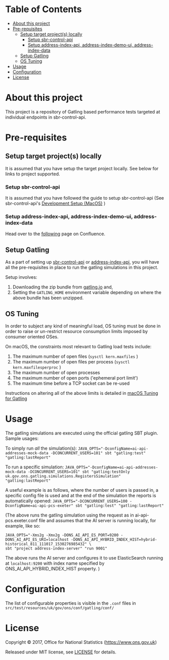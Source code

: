 Table of Contents
=================

   * [About this project](#about-this-project)
   * [Pre-requisites](#pre-requisites)
      * [Setup target project(s) locally](#setup-target-projects-locally)
         * [Setup sbr-control-api](#setup-sbr-control-api)
         * [Setup address-index-api, address-index-demo-ui, address-index-data](#setup-address-index-api-address-index-demo-ui-address-index-data)
      * [Setup Gatling](#setup-gatling)
      * [OS Tuning](#os-tuning)
   * [Usage](#usage)
   * [Configuration](#configuration)
   * [License](#license)

# About this project
This project is a repository of Gatling based performance tests targeted at individual endpoints in sbr-control-api.

# Pre-requisites

## Setup target project(s) locally
It is assumed that you have setup the target project locally. See below for links to project supported.

### Setup sbr-control-api
It is assumed that you have followed the guide to setup sbr-control-api (See sbr-control-api's [Development Setup (MacOS)](https://github.com/ONSdigital/sbr-control-api#development-setup-macos) )

### Setup address-index-api, address-index-demo-ui, address-index-data
Head over to the [following](https://collaborate2.ons.gov.uk/confluence/display/RAI/Setting+up+Address+Index+Server+and+UI+with+local+ElasticSearch) page on Confluence.

## Setup Gatling
As a part of setting up [sbr-control-api](#setup-sbr-control-api) or [address-index-api](#setup-address-index-api-address-index-demo-ui-address-index-data), you will have all the pre-requisites in place to run the gatling simulations in this project.

Setup involves:

1. Downloading the zip bundle from [gatling.io](https://gatling.io/download/) and,
2. Setting the `GATLING_HOME` environment variable depending on where the above bundle has been unzipped.

## OS Tuning
In order to subject any kind of meaningful load, OS tuning must be done in order to raise or un-restrict resource consumption limits imposed by consumer oriented OSes.

On macOS, the constraints most relevant to Gatling load tests include:

1. The maximum number of open files (`sysctl kern.maxfiles` )
2. The maximum number of open files per process (`sysctl kern.maxfilesperproc` )
3. The maximum number of open processes
4. The maximum number of open ports ('ephemeral port limit')
5. The maximum time before a TCP socket can be re-used

Instructions on altering all of the above limits is detailed in [macOS Tuning for Gatling](macOS%20Tuning%20for%20Gatling.md)


# Usage

The gatling simulations are executed using the official gatling SBT plugin. Sample usages:

To simply run *all* the simulation(s):
`JAVA_OPTS="-DconfigName=ai-api-addresses-mock-data -DCONCURRENT_USERS=101" sbt "gatling:test" "gatling:lastReport"`

To run a specific simulation:
`JAVA_OPTS="-DconfigName=ai-api-addresses-mock-data -DCONCURRENT_USERS=101" sbt "gatling:testOnly uk.gov.ons.gatling.simulations.RegistersSimulation" "gatling:lastReport"`

A useful example is as follows, where the number of users is passed in, a specific config file is used and at the end of the simulation the reports is automatically opened:
`JAVA_OPTS="-DCONCURRENT_USERS=100 -DconfigName=ai-api-pcs-exeter" sbt "gatling:test" "gatling:lastReport"`

(The above runs the gatling simulation using the request as in ai-api-pcs.exeter.conf file and assumes that the AI server is running locally, for example, like so:

```shell
JAVA_OPTS="-Xms2g -Xmx2g -DONS_AI_API_ES_PORT=9200 -DONS_AI_API_ES_URI=localhost -DONS_AI_API_HYBRID_INDEX_HIST=hybrid-historical_811_111017_1530276985432" \
sbt "project address-index-server" "run 9001"
```

The above runs the AI server and configures it to use ElasticSearch running at `localhost:9200` with index name specified by   ONS_AI_API_HYBRID_INDEX_HIST property.
)


# Configuration

The list of configurable properties is visible in the `.conf` files in `src/test/resources/uk/gov/ons/conf/gatling/conf/`

# License

Copyright © 2017, Office for National Statistics (https://www.ons.gov.uk)

Released under MIT license, see [LICENSE](LICENSE) for details.
